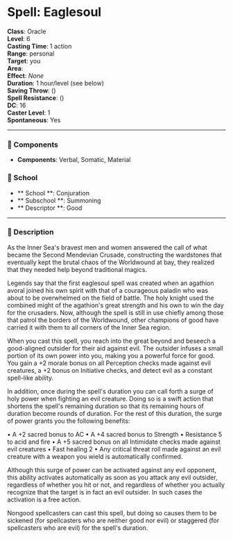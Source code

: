 
# Spell: Eaglesoul
**Class**: Oracle  
**Level**: 6  
**Casting Time**: 1 action  
**Range**: personal  
**Target**: you  
**Area**:   
**Effect**: _None_  
**Duration**: 1 hour/level (see below)  
**Saving Throw**:  ()  
**Spell Resistance**:  ()  
**DC**: 16  
**Caster Level**: 1  
**Spontaneous**: Yes

---

### 🔮 Components
- **Components**: Verbal, Somatic, Material

### 🏫 School
- ** School **: Conjuration
- ** Subschool **: Summoning
- ** Descriptor **: Good
---

### 📜 Description
As the Inner Sea's bravest men and women answered the call of what became the Second Mendevian Crusade, constructing the wardstones that eventually kept the brutal chaos of the Worldwound at bay, they realized that they needed help beyond traditional magics.

Legends say that the first eaglesoul spell was created when an agathion avoral joined his own spirit with that of a courageous paladin who was about to be overwhelmed on the field of battle. The holy knight used the combined might of the agathion's great strength and his own to win the day for the crusaders. Now, although the spell is still in use chiefly among those that patrol the borders of the Worldwound, other champions of good have carried it with them to all corners of the Inner Sea region.

When you cast this spell, you reach into the great beyond and beseech a good-aligned outsider for their aid against evil. The outsider infuses a small portion of its own power into you, making you a powerful force for good. You gain a +2 morale bonus on all Perception checks made against evil creatures, a +2 bonus on Initiative checks, and detect evil as a constant spell-like ability.

In addition, once during the spell's duration you can call forth a surge of holy power when fighting an evil creature. Doing so is a swift action that shortens the spell's remaining duration so that its remaining hours of duration become rounds of duration. For the rest of this duration, the surge of power grants you the following benefits: 

• A +2 sacred bonus to AC 
• A +4 sacred bonus to Strength 
• Resistance 5 to acid and fire 
• A +5 sacred bonus on all Intimidate checks made against evil creatures 
• Fast healing 2 
• Any critical threat roll made against an evil creature with a weapon you wield is automatically confirmed.

Although this surge of power can be activated against any evil opponent, this ability activates automatically as soon as you attack any evil outsider, regardless of whether you hit or not, and regardless of whether you actually recognize that the target is in fact an evil outsider. In such cases the activation is a free action.

Nongood spellcasters can cast this spell, but doing so causes them to be sickened (for spellcasters who are neither good nor evil) or staggered (for spellcasters who are evil) for the spell's duration.
